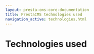 ```yaml
---
layout: presta-cms-core-documentation
title: PrestaCMS technologies used
navigation_active: technologies.html
---
```


# Technologies used